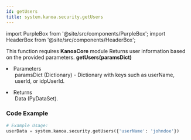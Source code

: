 ```yaml
---
id: getUsers
title: system.kanoa.security.getUsers
---
```


import PurpleBox from '@site/src/components/PurpleBox';
import HeaderBox from '@site/src/components/HeaderBox';

<PurpleBox>This function requires <b>KanoaCore</b> module</PurpleBox>
<HeaderBox header="Description">Returns user information based on the provided parameters.</HeaderBox>
<HeaderBox header="Syntax">
    <b>getUsers(paramsDict)</b>
    <li>Parameters <br />
        <ul>paramsDict (Dictionary) - Dictionary with keys such as userName, userId, or idpUserId.</ul>
    </li>
    <li>Returns <br />
        <ul>Data (PyDataSet).</ul>
    </li>
</HeaderBox>

### Code Example

```python
# Example Usage:
userData = system.kanoa.security.getUsers({'userName': 'johndoe'})



